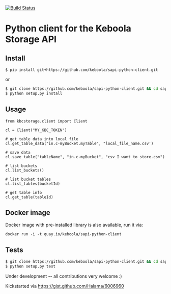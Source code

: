 [![Build Status](https://travis-ci.org/keboola/psapi-python-client.svg?branch=master)](https://travis-ci.org/keboola/sapi-python-client)

# Python client for the Keboola Storage API

## Install

`$ pip install git+https://github.com/keboola/sapi-python-client.git`

or 

```bash
$ git clone https://github.com/keboola/sapi-python-client.git && cd sapi-python-client
$ python setup.py install
```

## Usage 
```
from kbcstorage.client import Client

cl = Client("MY_KBC_TOKEN")

# get table data into local file
cl.get_table_data("in.c-myBucket.myTable", "local_file_name.csv')

# save data
cl.save_table("tableName", "in.c-myBucket", "csv_I_want_to_store.csv")

# list buckets
cl.list_buckets()

# list bucket tables
cl.list_tables(bucketId)

# get table info
cl.get_table(tableId)

```

## Docker image
Docker image with pre-installed library is also available, run it via:

```
docker run -i -t quay.io/keboola/sapi-python-client
```

## Tests

```bash
$ git clone https://github.com/keboola/sapi-python-client.git && cd sapi-python-client
$ python setup.py test
```


Under development -- all contributions very welcome :)

Kickstarted via https://gist.github.com/Halama/6006960 

